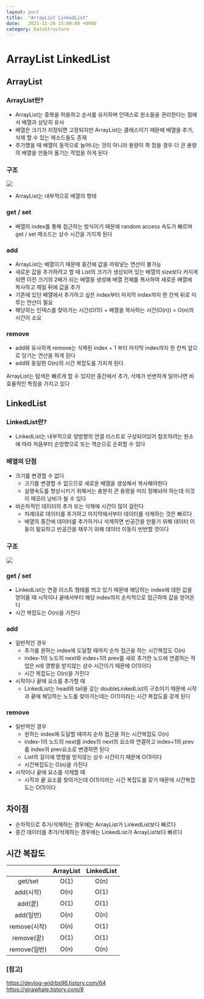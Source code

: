 ```yaml
---
layout: post
title:  "ArrayList LinkedList"
date:   2021-11-28 15:00:00 +0900
category: DataStructure
---
```


# ArrayList LinkedList

## ArrayList

### ArrayList란?

- ArrayList는 중복을 허용하고 순서를 유지하며 인덱스로 원소들을 관리한다는 점에서 배열과 상당히 유사
- 배열은 크기가 지정되면 고정되지만 ArrayList는 클래스이기 때문에 배열을 추가, 삭제 할 수 있는 메소드들도 존재
- 추가했을 때 배열이 동적으로 늘어나는 것이 아니라 용량이 꽉 찼을 경우 더 큰 용량의 배열을 만들어 옮기는 작업을 하게 된다

### 구조

<img src="http://snowchori.github.io/assets/img/ArrayList.png">

- ArrayList는 내부적으로 배열의 형태

### get / set

- 배열의 index를 통해 접근하는 방식이기 때문에 random access 속도가 빠르며
  get / set 메소드는 상수 시간을 가지게 된다
  
### add

- ArrayList는 배열이기 때문에 중간에 값을 끼워넣는 연산이 불가능
- 새로운 값을 추가하려고 할 때 List의 크기가 생성되어 있는 배열의 size보다 커지게 되면
  이전 크기의 2배가 되는 배열을 생성해 배열 전체를 복사하여 새로운 배열에 복사하고 제일 뒤에 값을 추가
- 기존에 있던 배열에서 추가하고 싶은 index부터 마지막 index까지 한 칸씩 뒤로 미루는 연산이 필요
- 해당하는 인덱스를 찾아가는 시간(O(1)) + 배열을 복사하는 시간(O(n)) = O(n)의 시간이 소요

### remove

- add와 유사하게 remove는 삭제된 index + 1 부터 마지막 index까지 한 칸씩 앞으로 당기는 연산을 하게 된다
- add와 동일한 O(n)의 시간 복잡도를 가지게 된다

ArrayList는 탐색은 빠르게 할 수 있지만 중간에서 추가, 삭제가 빈번하게 일어나면 비효율적인 특징을 가지고 있다

## LinkedList

### LinkedList란?

- LinkedList는 내부적으로 양방향의 연결 리스트로 구성되어있어 참조하려는 원소에 따라 처음부터 순방향으로
  또는 역순으로 순회할 수 있다
  
### 배열의 단점

- 크기를 변경할 수 없다
  * 크기를 변경할 수 없으므로 새로운 배열을 생성해서 복사해야한다
  * 실행속도를 향상시키기 위해서는 충분히 큰 용량을 미리 정해놔야 하는데 이것이 메모리 낭비가 될 수 있다
- 비순차적인 데이터의 추가 또는 삭제에 시간이 많이 걸린다
  * 차례대로 데이터를 추가하고 마지막에서부터 데이터를 삭제하는 것은 빠르다
  * 배열의 중간에 데이터를 추가하거나 삭제하면 빈공간을 만들기 위해 데이터 이동이 필요하고
    빈공간을 채우기 위해 데이터 이동이 빈번할 것이다
    
### 구조

<img src="http://snowchori.github.io/assets/img/LinkedList.png">

### get / set

- LinkedList는 연결 리스트 형태를 띄고 있기 때문에 해당하는 index에 대한 값을 얻어올 때
  시작이나 끝에서부터 해당 index까지 순차적으로 접근하여 값을 얻어온다
- 시간 복잡도는 O(n)을 가진다

### add

- 일반적인 경우
  * 추가를 원하는 index에 도달할 때까지 순차 접근을 하는 시간복잡도 O(n)
  * index-1의 노드의 next와 index+1의 prev를 새로 추가한 노드에 연결하는 작업은 n에 영향을 받지않는
    상수 시간이기 때문에 O(1)이다
  * 시간 복잡도는 O(n)을 가진다
- 시작이나 끝에 요소를 추가할 때
  * LinkedList는 head와 tail을 갖는 doubleLinkedList의 구조이기 때문에 시작과 끝에
    해당하는 노드를 찾아가는데는 O(1)이라는 시간 복잡도를 갖게 된다
    
### remove

- 일반적인 경우
  * 원하는 index에 도달할 때까지 순차 접근을 하는 시간복잡도 O(n)
  * index-1의 노드의 next를 index의 next의 요소와 연결하고 index+1의 prev를 index의
    prev요소로 변경하면 된다
  * List의 길이에 영향을 받지않는 상수 시간이기 때문에 O(1)이다
  * 시간복잡도는 O(n)을 가진다
- 시작이나 끝에 요소를 삭제할 때
  * 시작과 끝 요소를 찾아가는데 O(1)이라는 시간 복잡도를 갖기 때문에 시간복잡도는 O(1)이다
  
## 차이점

- 순차적으로 추가/삭제하는 경우에는 ArrayList가 LinkedList보다 빠르다
- 중간 데이터를 추가/삭제하는 경우에는 LinkedList가 ArrayList보다 빠르다

## 시간 복잡도

| |ArrayList|LinkedList|
|:---:|:---:|:---:|
|get/set|O(1)|O(n)|
|add(시작)|O(n)|O(1)|
|add(끝)|O(1)|O(1)|
|add(일반)|O(n)|O(n)|
|remove(시작)|O(n)|O(1)|
|remove(끝)|O(1)|O(1)|
|remove(일반)|O(n)|O(n)|

### [참고]
<https://devlog-wjdrbs96.tistory.com/64> <br>
<https://girawhale.tistory.com/8>